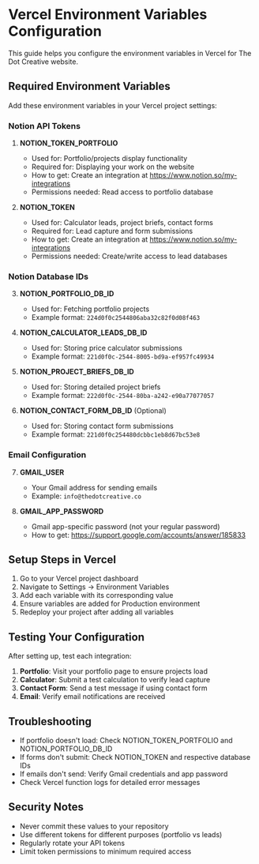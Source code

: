 # Vercel Environment Variables Configuration

This guide helps you configure the environment variables in Vercel for The Dot Creative website.

## Required Environment Variables

Add these environment variables in your Vercel project settings:

### Notion API Tokens

1. **NOTION_TOKEN_PORTFOLIO**
   - Used for: Portfolio/projects display functionality
   - Required for: Displaying your work on the website
   - How to get: Create an integration at https://www.notion.so/my-integrations
   - Permissions needed: Read access to portfolio database

2. **NOTION_TOKEN**
   - Used for: Calculator leads, project briefs, contact forms
   - Required for: Lead capture and form submissions
   - How to get: Create an integration at https://www.notion.so/my-integrations
   - Permissions needed: Create/write access to lead databases

### Notion Database IDs

3. **NOTION_PORTFOLIO_DB_ID**
   - Used for: Fetching portfolio projects
   - Example format: `224d0f0c2544806aba32c82f0d08f463`

4. **NOTION_CALCULATOR_LEADS_DB_ID**
   - Used for: Storing price calculator submissions
   - Example format: `221d0f0c-2544-8005-bd9a-ef957fc49934`

5. **NOTION_PROJECT_BRIEFS_DB_ID**
   - Used for: Storing detailed project briefs
   - Example format: `222d0f0c-2544-80ba-a242-e90a77077057`

6. **NOTION_CONTACT_FORM_DB_ID** (Optional)
   - Used for: Storing contact form submissions
   - Example format: `221d0f0c254480dcbbc1eb8d67bc53e8`

### Email Configuration

7. **GMAIL_USER**
   - Your Gmail address for sending emails
   - Example: `info@thedotcreative.co`

8. **GMAIL_APP_PASSWORD**
   - Gmail app-specific password (not your regular password)
   - How to get: https://support.google.com/accounts/answer/185833

## Setup Steps in Vercel

1. Go to your Vercel project dashboard
2. Navigate to Settings → Environment Variables
3. Add each variable with its corresponding value
4. Ensure variables are added for Production environment
5. Redeploy your project after adding all variables

## Testing Your Configuration

After setting up, test each integration:

1. **Portfolio**: Visit your portfolio page to ensure projects load
2. **Calculator**: Submit a test calculation to verify lead capture
3. **Contact Form**: Send a test message if using contact form
4. **Email**: Verify email notifications are received

## Troubleshooting

- If portfolio doesn't load: Check NOTION_TOKEN_PORTFOLIO and NOTION_PORTFOLIO_DB_ID
- If forms don't submit: Check NOTION_TOKEN and respective database IDs
- If emails don't send: Verify Gmail credentials and app password
- Check Vercel function logs for detailed error messages

## Security Notes

- Never commit these values to your repository
- Use different tokens for different purposes (portfolio vs leads)
- Regularly rotate your API tokens
- Limit token permissions to minimum required access
